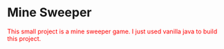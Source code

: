 <h1>Mine Sweeper</h1>
<p style="color:red;">This small project is a mine sweeper game. I just used vanilla java to build this project.</p>
